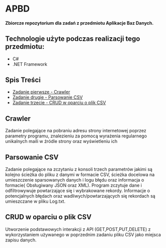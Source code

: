 # APBD
#### Zbiorcze repozytorium dla zadań z przedmiotu Aplikacje Baz Danych.

## Technologie użyte podczas realizacji tego przedmiotu:
* C#
* .NET Framework

## Spis Treści
* [Zadanie pierwsze - Crawler](#crawler)
* [Zadanie drugie - Parsowanie CSV](#parsowanie-csv)
* [Zadanie trzecie - CRUD w oparciu o plik CSV](#CRUD-w-oparciu-o-plik-CSV)

## Crawler
Zadanie polegające na pobraniu adresu strony internetowej poprzez parametry programu, znalezieniu za pomocą wyrażenia regularnego unikalnych maili w źródle strony oraz wyświetleniu ich

## Parsowanie CSV
Zadanie polegające na zczytaniu z konsoli trzech parametrów jakimi są kolejno ścieżka do pliku z danymi w formacie CSV, ścieżka docelowa na umieszczenie sparsowanych danych i logu błędu oraz informacja o formacie( Obsługiwany JSON oraz XML). Program zczytuje dane i odfiltrowywuje powtarzające się i wybrakowane rekordy. Informacje o potencjalnych błędach oraz wadliwych/powtarzających się rekordach są umieszczane w pliku Log.txt.

## CRUD w oparciu o plik CSV
Utworzenie podstawowych interakcji z API (GET,POST,PUT,DELETE) z wykorzystaniem używanego w poprzednim zadaniu pliku CSV jako miejsca zapisu danych.